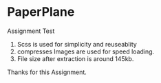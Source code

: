 # PaperPlane
Assignment Test

1. Scss is used for simplicity and reuseablity 
2. compresses Images are used for speed loading.
3. File size after extraction is around 145kb.


Thanks for this Assignment.
